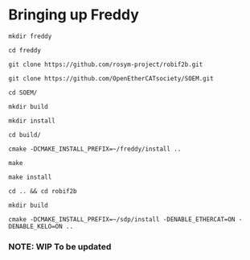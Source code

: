 # Bringing up Freddy

`mkdir freddy`

`cd freddy`

`git clone https://github.com/rosym-project/robif2b.git`

`git clone https://github.com/OpenEtherCATsociety/SOEM.git`

`cd SOEM/`

`mkdir build`

`mkdir install`

`cd build/`

`cmake -DCMAKE_INSTALL_PREFIX=~/freddy/install ..`

`make`

`make install`

`cd .. && cd robif2b`

`mkdir build`

`cmake -DCMAKE_INSTALL_PREFIX=~/sdp/install -DENABLE_ETHERCAT=ON -DENABLE_KELO=ON ..`

### NOTE: WIP To be updated 